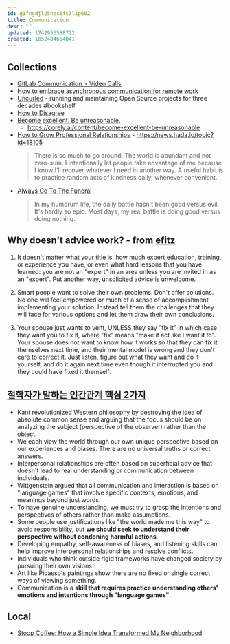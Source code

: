 ```yaml
---
id: g1fngdjl25nes6fs3lip602
title: Communication
desc: ""
updated: 1742953588722
created: 1652404654841
---
```


## Collections

- [GitLab Communication > Video Calls](https://about.gitlab.com/handbook/communication/#video-calls)
- [How to embrace asynchronous communication for remote work](https://about.gitlab.com/company/culture/all-remote/asynchronous/)
- [Uncurled](https://un.curl.dev/) - running and maintaining Open Source projects for three decades #bookshelf
- [How to Disagree](http://www.paulgraham.com/disagree.html)
- [Become excellent. Be unreasonable.](https://www.youtube.com/watch?v=wIRuMJj_igE)
  - https://corely.ai/content/become-excellent-be-unreasonable
- [How to Grow Professional Relationships](https://tej.as/blog/how-to-grow-professional-relationships-tjs-model) - https://news.hada.io/topic?id=18105
  > There is so much to go around. The world is abundant and not zero-sum. I intentionally let people take advantage of me because I know I’ll recover whatever I need in another way.
  > A useful habit is to practice random acts of kindness daily, whenever convenient.
- [Always Go To The Funeral](https://www.npr.org/2005/08/08/4785079/always-go-to-the-funeral)
  > In my humdrum life, the daily battle hasn't been good versus evil. It's hardly so epic. Most days, my real battle is doing good versus doing nothing.

## Why doesn't advice work? - from [efitz](https://news.ycombinator.com/item?id=41113807)

1. It doesn't matter what your title is, how much expert education, training, or experience you have, or even what hard lessons that you have learned: you are not an "expert" in an area unless you are invited in as an "expert". Put another way, unsolicited advice is unwelcome.

2. Smart people want to solve their own problems. Don't offer solutions. No one will feel empowered or much of a sense of accomplishment implementing your solution. Instead tell them the challenges that they will face for various options and let them draw their own conclusions.

3. Your spouse just wants to vent, UNLESS they say "fix it" in which case they want you to fix it, where "fix" means "make it act like I want it to". Your spouse does not want to know how it works so that they can fix it themselves next time, and their mental model is wrong and they don't care to correct it. Just listen, figure out what they want and do it yourself, and do it again next time even though it interrupted you and they could have fixed it themself.

## [철학자가 말하는 인간관계 핵심 2가지](https://www.youtube.com/watch?v=FX3uttXwETc)

- Kant revolutionized Western philosophy by destroying the idea of absolute common sense and arguing that the focus should be on analyzing the subject (perspective of the observer) rather than the object.
- We each view the world through our own unique perspective based on our experiences and biases. There are no universal truths or correct answers.
- Interpersonal relationships are often based on superficial advice that doesn't lead to real understanding or communication between individuals.
- Wittgenstein argued that all communication and interaction is based on "language games" that involve specific contexts, emotions, and meanings beyond just words.
- To have genuine understanding, we must try to grasp the intentions and perspectives of others rather than make assumptions.
- Some people use justifications like "the world made me this way" to avoid responsibility, but **we should seek to understand their perspective without condoning harmful actions**.
- Developing empathy, self-awareness of biases, and listening skills can help improve interpersonal relationships and resolve conflicts.
- Individuals who think outside rigid frameworks have changed society by pursuing their own visions.
- Art like Picasso's paintings show there are no fixed or single correct ways of viewing something.
- Communication is a **skill that requires practice understanding others' emotions and intentions through "language games"**.

## Local

- [Stoop Coffee: How a Simple Idea Transformed My Neighborhood](https://supernuclear.substack.com/p/stoop-coffee-how-a-simple-idea-transformed)
